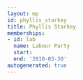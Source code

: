 ```yaml
---
layout: mp
id: phyllis_starkey
title: Phyllis Starkey
memberships:
- id: lab
  name: Labour Party
  start: 
  end: '2010-03-30'
autogenerated: true
---
```

